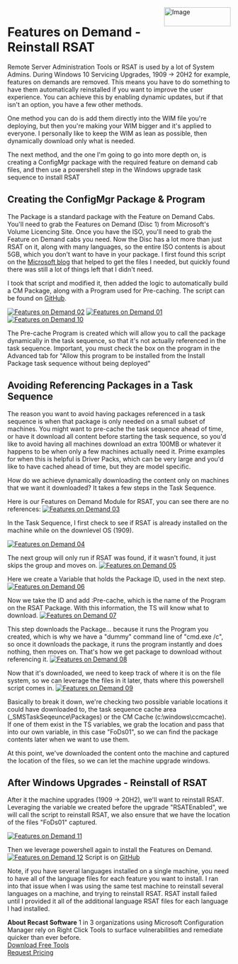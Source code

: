 <img style="float: right;" src="https://docs.recastsoftware.com/media/Recast-Logo-Dark_Horizontal_nav.png"  alt="Image" height="43" width="150">

# Features on Demand - Reinstall RSAT

Remote Server Administration Tools or RSAT is used by a lot of System Admins.  During Windows 10 Servicing Upgrades, 1909 -> 20H2 for example, features on demands are removed.  This means you have to do something to have them automatically reinstalled if you want to improve the user experience.  You can achieve this by enabling dynamic updates, but if that isn't an option, you have a few other methods.

One method you can do is add them directly into the WIM file you're deploying, but then you're making your WIM bigger and it's applied to everyone.  I personally like to keep the WIM as lean as possible, then dynamically download only what is needed. 

The next method, and the one I'm going to go into more depth on, is creating a ConfigMgr package with the required feature on demand cab files, and then use a powershell step in the Windows upgrade task sequence to install RSAT

## Creating the ConfigMgr Package & Program

The Package is a standard package with the Feature on Demand Cabs.  You'll need to grab the Features on Demand (Disc 1) from Microsoft's Volume Licencing Site.  Once you have the ISO, you'll need to grab the Feature on Demand cabs you need.  Now the Disc has a lot more than just RSAT on it, along with many languages, so the entire ISO contents is about 5GB, which you don't want to have in your package.
I first found this script on the [Microsoft blog](https://techcommunity.microsoft.com/t5/core-infrastructure-and-security/rsat-on-windows-10-1809-in-disconnected-environments/ba-p/570833) that helped to get the files I needed, but quickly found there was still a lot of things left that I didn't need.

I took that script and modified it, then added the logic to automatically build a CM Package, along with a Program used for Pre-caching. The script can be found on [GitHub](https://techcommunity.microsoft.com/t5/core-infrastructure-and-security/rsat-on-windows-10-1809-in-disconnected-environments/ba-p/570833).

[![Features on Demand 02](media/FOD02.png)](media/FOD02.png)
[![Features on Demand 01](media/FOD01.png)](media/FOD01.png)
[![Features on Demand 10](media/FOD10.png)](media/FOD10.png)

The Pre-cache Program is created which will allow you to call the package dynamically in the task sequence, so that it's not actually referenced in the task sequence.  Important, you must check the box on the program in the Advanced tab for "Allow this program to be installed from the Install Package task sequence without being deployed"

## Avoiding Referencing Packages in a Task Sequence

The reason you want to avoid having packages referenced in a task sequence is when that package is only needed on a small subset of machines.  You might want to pre-cache the task sequence ahead of time, or have it download all content before starting the task sequence, so you'd like to avoid having all machines download an extra 100MB or whatever it happens to be when only a few machines actually need it.  Prime examples for when this is helpful is Driver Packs, which can be very large and you'd like to have cached ahead of time, but they are model specific.

How do we achieve dynamically downloading the content only on machines that we want it downloaded?  It takes a few steps in the Task Sequence. 

Here is our Features on Demand Module for RSAT, you can see there are no references:
[![Features on Demand 03](media/FOD03.png)](media/FOD03.png)

In the Task Sequence, I first check to see if RSAT is already installed on the machine while on the downlevel OS (1909).

[![Features on Demand 04](media/FOD04.png)](media/FOD04.png)

The next group will only run if RSAT was found, if it wasn't found, it just skips the group and moves on.
[![Features on Demand 05](media/FOD05.png)](media/FOD05.png)

Here we create a Variable that holds the Package ID, used in the next step.
[![Features on Demand 06](media/FOD06.png)](media/FOD06.png)

Now we take the ID and add :Pre-cache, which is the name of the Program on the RSAT Package.  With this information, the TS will know what to download.
[![Features on Demand 07](media/FOD07.png)](media/FOD07.png)

This step downloads the Package... because it runs the Program you created, which is why we have a "dummy" command line of "cmd.exe /c", so once it downloads the package, it runs the program instantly and does nothing, then moves on.  That's how we get package to download without referencing it.
[![Features on Demand 08](media/FOD08.png)](media/FOD08.png)

Now that it's downloaded, we need to keep track of where it is on the file system, so we can leverage the files in it later, thats where this powershell script comes in.
[![Features on Demand 09](media/FOD09.png)](media/FOD09.png)

Basically to break it down, we're checking two possible variable locations it could have downloaded to, the task sequence cache area (_SMSTaskSeqeunce\Packages) or the CM Cache (c:\windows\ccmcache). If one of them exist in the TS variables, we grab the location and pass that into our own variable, in this case "FoDs01", so we can find the package contents later when we want to use them.

At this point, we've downloaded the content onto the machine and captured the location of the files, so we can let the machine upgrade windows.

## After Windows Upgrades - Reinstall of RSAT

After it the machine upgrades (1909 -> 20H2), we'll want to reinstall RSAT.  Leveraging the variable we created before the upgrade "RSATEnabled", we will call the script to reinstall RSAT, we also ensure that we have the location of the files "FoDs01" captured.

[![Features on Demand 11](media/FOD11.png)](media/FOD11.png)

Then we leverage powershell again to install the Features on Demand.
[![Features on Demand 12](media/FOD12.png)](media/FOD12.png)
Script is on [GitHub](https://github.com/gwblok/garytown/blob/master/WaaS/Install_RSAT.ps1)

Note, if you have several languages installed on a single machine, you need to have all of the language files for each feature you want to install.  I ran into that issue when I was using the same test machine to reinstall several languages on a machine, and trying to reinstall RSAT.  RSAT install failed until I provided it all of the additional language RSAT files for each language I had installed.

**About Recast Software**
1 in 3 organizations using Microsoft Configuration Manager rely on Right Click Tools to surface vulnerabilities and remediate quicker than ever before.  
[Download Free Tools](https://www.recastsoftware.com/?utm_source=cmdocs&utm_medium=referral&utm_campaign=cmdocs#formarea)  
[Request Pricing](https://www.recastsoftware.com/pricing?utm_source=cmdocs&utm_medium=referral&utm_campaign=cmdocs)
